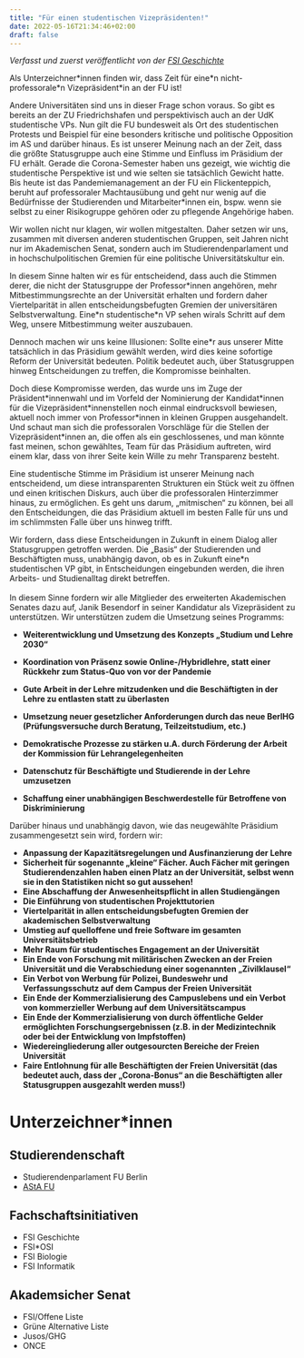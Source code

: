```yaml
---
title: "Für einen studentischen Vizepräsidenten!"
date: 2022-05-16T21:34:46+02:00
draft: false
---
```

*Verfasst und zuerst veröffentlicht von der [FSI Geschichte](https://fsigeschichtefu.de/2125/fuer-einen-studentischen-vizepraesidenten/)*

Als Unterzeichner\*innen finden wir, dass Zeit für eine\*n nicht-professorale\*n Vizepräsident\*in an der FU ist!

Andere Universitäten sind uns in dieser Frage schon voraus. So gibt es bereits an der ZU Friedrichshafen und perspektivisch auch an der UdK studentische VPs. Nun gilt die FU bundesweit als Ort des studentischen Protests und Beispiel für eine besonders kritische und politische Opposition im
AS und darüber hinaus. Es ist unserer Meinung nach an der Zeit, dass die größte Statusgruppe auch
eine Stimme und Einfluss im Präsidium der FU erhält.
Gerade die Corona-Semester haben uns gezeigt, wie wichtig die studentische Perspektive ist und wie
selten sie tatsächlich Gewicht hatte. Bis heute ist das Pandemiemanagement an der FU ein Flickenteppich, beruht auf professoraler Machtausübung und geht nur wenig auf die Bedürfnisse der Studierenden und Mitarbeiter\*innen ein, bspw. wenn sie selbst zu einer Risikogruppe gehören oder zu pflegende Angehörige haben.

Wir wollen nicht nur klagen, wir wollen mitgestalten. Daher setzen wir uns, zusammen mit diversen
anderen studentischen Gruppen, seit Jahren nicht nur im Akademischen Senat, sondern auch im
Studierendenparlament und in hochschulpolitischen Gremien für eine politische Universitätskultur ein.

In diesem Sinne halten wir es für entscheidend, dass auch die Stimmen derer, die nicht der Statusgruppe der Professor\*innen angehören, mehr Mitbestimmungsrechte an der Universität erhalten und fordern daher Viertelparität in allen entscheidungsbefugten Gremien der universitären
Selbstverwaltung. Eine\*n studentische\*n VP sehen wirals Schritt auf dem Weg, unsere Mitbestimmung weiter auszubauen.

Dennoch machen wir uns keine Illusionen: Sollte eine\*r aus unserer Mitte tatsächlich in das Präsidium gewählt werden, wird dies keine sofortige Reform der Universität bedeuten. Politik bedeutet auch, über Statusgruppen hinweg Entscheidungen zu treffen, die Kompromisse beinhalten.

Doch diese Kompromisse werden, das wurde uns im Zuge der Präsident\*innenwahl und im Vorfeld der Nominierung der Kandidat\*innen für die Vizepräsident\*innenstellen noch einmal eindrucksvoll bewiesen, aktuell noch immer von Professor\*innen in kleinen Gruppen ausgehandelt. Und schaut man sich die professoralen Vorschläge für die Stellen der Vizepräsident\*innen an, die offen als ein geschlossenes, und man könnte fast meinen, schon gewähltes, Team für das Präsidium auftreten, wird
einem klar, dass von ihrer Seite kein Wille zu mehr Transparenz besteht.

Eine studentische Stimme im Präsidium ist unserer Meinung nach entscheidend, um diese intransparenten Strukturen ein Stück weit zu öffnen und einen kritischen Diskurs, auch über die professoralen Hinterzimmer hinaus, zu ermöglichen. Es geht uns darum, „mitmischen“ zu können, bei all den Entscheidungen, die das Präsidium aktuell im besten Falle für uns und im schlimmsten Falle
über uns hinweg trifft.

Wir fordern, dass diese Entscheidungen in Zukunft in einem Dialog aller Statusgruppen getroffen werden. Die „Basis“ der Studierenden und Beschäftigten muss, unabhängig davon, ob es in Zukunft eine\*n studentischen VP gibt, in Entscheidungen eingebunden werden, die ihren Arbeits- und Studienalltag direkt betreffen.
<br/><br/>
In diesem Sinne fordern wir alle Mitglieder des erweiterten Akademischen Senates dazu auf, Janik
Besendorf in seiner Kandidatur als Vizepräsident zu unterstützen. Wir unterstützen zudem die Umsetzung seines Programms:
<b>
- Weiterentwicklung und Umsetzung des Konzepts „Studium und Lehre 2030“

- Koordination von Präsenz sowie Online-/Hybridlehre, statt einer Rückkehr zum Status-Quo von vor der Pandemie

- Gute Arbeit in der Lehre mitzudenken und die Beschäftigten in der Lehre zu entlasten statt zu überlasten

- Umsetzung neuer gesetzlicher Anforderungen durch das neue BerlHG (Prüfungsversuche durch Beratung, Teilzeitstudium, etc.)

- Demokratische Prozesse zu stärken u.A. durch Förderung der Arbeit der Kommission für Lehrangelegenheiten

- Datenschutz für Beschäftigte und Studierende in der Lehre umzusetzen

- Schaffung einer unabhängigen Beschwerdestelle für Betroffene von Diskriminierung

</b>

Darüber hinaus und unabhängig davon, wie das neugewählte Präsidium zusammengesetzt sein wird,
fordern wir:
<b>
- Anpassung der Kapazitätsregelungen und Ausfinanzierung der Lehre
- Sicherheit für sogenannte „kleine“ Fächer. Auch Fächer mit geringen Studierendenzahlen
haben einen Platz an der Universität, selbst wenn sie in den Statistiken nicht so gut aussehen!
- Eine Abschaffung der Anwesenheitspflicht in allen Studiengängen
- Die Einführung von studentischen Projekttutorien
- Viertelparität in allen entscheidungsbefugten Gremien der akademischen Selbstverwaltung
- Umstieg auf quelloffene und freie Software im gesamten Universitätsbetrieb
- Mehr Raum für studentisches Engagement an der Universität
- Ein Ende von Forschung mit militärischen Zwecken an der Freien Universität und die
Verabschiedung einer sogenannten „Zivilklausel“
- Ein Verbot von Werbung für Polizei, Bundeswehr und Verfassungsschutz auf dem Campus
der Freien Universität
- Ein Ende der Kommerzialisierung des Campuslebens und ein Verbot von kommerzieller
Werbung auf dem Universitätscampus
- Ein Ende der Kommerzialisierung von durch öffentliche Gelder ermöglichten
Forschungsergebnissen (z.B. in der Medizintechnik oder bei der Entwicklung von
Impfstoffen)
- Wiedereingliederung aller outgesourcten Bereiche der Freien Universität
- Faire Entlohnung für alle Beschäftigten der Freien Universität (das bedeutet auch, dass der „Corona-Bonus“ an die Beschäftigten aller Statusgruppen ausgezahlt werden muss!)
</b>

# Unterzeichner\*innen
## Studierendenschaft
- Studierendenparlament FU Berlin
- [AStA FU](https://astafu.de)
## Fachschaftsinitiativen
- FSI Geschichte
- FSI\*OSI
- FSI Biologie
- FSI Informatik
## Akademsicher Senat
- FSI/Offene Liste
- Grüne Alternative Liste
- Jusos/GHG
- ONCE



